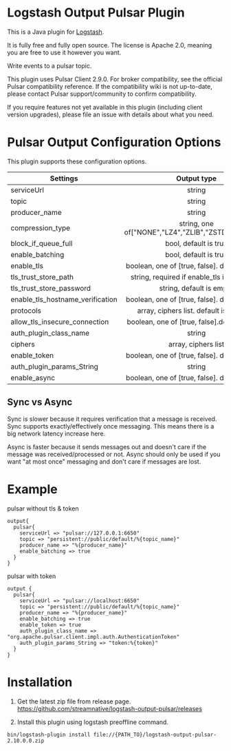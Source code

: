 # Logstash Output Pulsar Plugin

This is a Java plugin for [Logstash](https://github.com/elastic/logstash).

It is fully free and fully open source. The license is Apache 2.0, meaning you are free to use it however you want.

Write events to a pulsar topic.

This plugin uses Pulsar Client 2.9.0. For broker compatibility, see the official Pulsar compatibility reference. If the compatibility wiki is not up-to-date, please contact Pulsar support/community to confirm compatibility.

If you require features not yet available in this plugin (including client version upgrades), please file an issue with details about what you need.

# Pulsar Output Configuration Options
This plugin supports these configuration options. 

| Settings                          |                                  Output type                                  |   Required |
|-----------------------------------|:-----------------------------------------------------------------------------:|-----------:|
| serviceUrl                        |                                    string                                     |         No |
| topic                             |                                    string                                     |        Yes |
| producer_name                     |                                    string                                     |        Yes |
| compression_type                  |              string, one of["NONE","LZ4","ZLIB","ZSTD","SNAPPY"]              |         No |
| block_if_queue_full               |                             bool, default is true                             |         No |
| enable_batching                   |                             bool, default is true                             |         No |
| enable_tls                        |                boolean, one of [true, false]. default is false                |         No |
| tls_trust_store_path              |                 string, required if enable_tls is set to true                 |         No |
| tls_trust_store_password          |                           string, default is empty                            |         No |
| enable_tls_hostname_verification  |                boolean, one of [true, false]. default is false                |         No |
| protocols                         |                    array, ciphers list. default is TLSv1.2                    |         No |
| allow_tls_insecure_connection     |                boolean, one of [true, false].default is false                 |         No |
| auth_plugin_class_name            |                                    string                                     |         No |
| ciphers                           |                              array, ciphers list                              |         No |
| enable_token                      |                boolean, one of [true, false]. default is false                |         No |
| auth_plugin_params_String         |                                    string                                     |         No |
| enable_async                      |                boolean, one of [true, false]. default is false                |         No |


## Sync vs Async

Sync is slower because it requires verification that a message is received. Sync supports exactly/effectively once messaging. This means there is a big network latency increase here.

Async is faster because it sends messages out and doesn't care if the message was received/processed or not. Async should only be used if you want "at most once" messaging and don't care if messages are lost.

# Example
pulsar without tls & token 
```
output{
  pulsar{
    serviceUrl => "pulsar://127.0.0.1:6650"
    topic => "persistent://public/default/%{topic_name}"
    producer_name => "%{producer_name}"
    enable_batching => true
  }
}
```
pulsar with token
```
output {
  pulsar{
    serviceUrl => "pulsar://localhost:6650"
    topic => "persistent://public/default/%{topic_name}"
    producer_name => "%{producer_name}"
    enable_batching => true
    enable_token => true
    auth_plugin_class_name => "org.apache.pulsar.client.impl.auth.AuthenticationToken"
    auth_plugin_params_String => "token:%{token}"
  }
}
```


# Installation

1. Get the latest zip file from release page.
https://github.com/streamnative/logstash-output-pulsar/releases

2. Install this plugin using logstash preoffline command.

```
bin/logstash-plugin install file://{PATH_TO}/logstash-output-pulsar-2.10.0.0.zip
```
